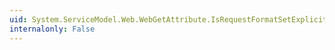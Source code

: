 ```yaml
---
uid: System.ServiceModel.Web.WebGetAttribute.IsRequestFormatSetExplicitly
internalonly: False
---
```

